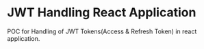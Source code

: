 # JWT Handling React Application

POC for Handling of JWT Tokens(Access & Refresh Token) in react application.
